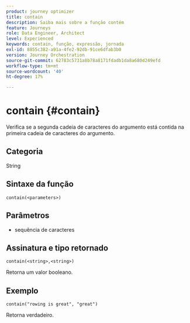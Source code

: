 ```yaml
---
product: journey optimizer
title: contain
description: Saiba mais sobre a função contém
feature: Journeys
role: Data Engineer, Architect
level: Experienced
keywords: contain, função, expressão, jornada
exl-id: 8855c382-a91a-4fe2-92db-91ce6dfab3b0
version: Journey Orchestration
source-git-commit: 62783c5731a8b78a8171fdadb1da8a680d249efd
workflow-type: tm+mt
source-wordcount: '40'
ht-degree: 17%

---
```


# contain {#contain}

Verifica se a segunda cadeia de caracteres do argumento está contida na primeira cadeia de caracteres do argumento.

## Categoria

String

## Sintaxe da função

`contain(<parameters>)`

## Parâmetros

* sequência de caracteres

## Assinatura e tipo retornado

`contain(<string>,<string>)`

Retorna um valor booleano.

## Exemplo

`contain("rowing is great", "great")`

Retorna verdadeiro.
